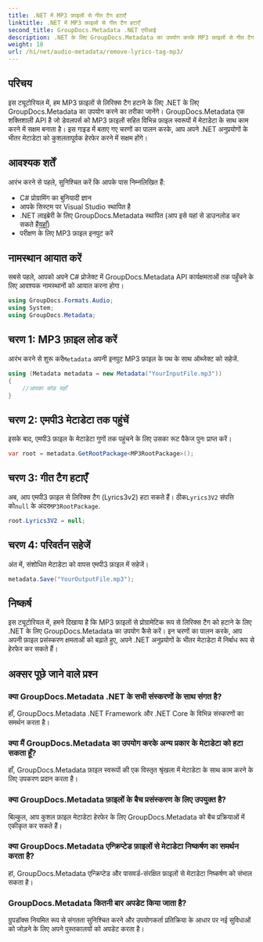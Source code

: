 ```yaml
---
title: .NET में MP3 फ़ाइलों से गीत टैग हटाएँ
linktitle: .NET में MP3 फ़ाइलों से गीत टैग हटाएँ
second_title: GroupDocs.Metadata .NET एपीआई
description: .NET के लिए GroupDocs.Metadata का उपयोग करके MP3 फ़ाइलों से गीत टैग हटाने का तरीका जानें। कुशल मेटाडेटा हेरफेर के लिए हमारे चरण-दर-चरण मार्गदर्शिका का पालन करें।
weight: 18
url: /hi/net/audio-metadata/remove-lyrics-tag-mp3/
---
```

## परिचय
इस ट्यूटोरियल में, हम MP3 फ़ाइलों से लिरिक्स टैग हटाने के लिए .NET के लिए GroupDocs.Metadata का उपयोग करने का तरीका जानेंगे। GroupDocs.Metadata एक शक्तिशाली API है जो डेवलपर्स को MP3 फ़ाइलों सहित विभिन्न फ़ाइल स्वरूपों में मेटाडेटा के साथ काम करने में सक्षम बनाता है। इस गाइड में बताए गए चरणों का पालन करके, आप अपने .NET अनुप्रयोगों के भीतर मेटाडेटा को कुशलतापूर्वक हेरफेर करने में सक्षम होंगे।
## आवश्यक शर्तें
आरंभ करने से पहले, सुनिश्चित करें कि आपके पास निम्नलिखित हैं:
- C# प्रोग्रामिंग का बुनियादी ज्ञान
- आपके सिस्टम पर Visual Studio स्थापित है
-  .NET लाइब्रेरी के लिए GroupDocs.Metadata स्थापित (आप इसे यहां से डाउनलोड कर सकते हैं[यहाँ](https://releases.groupdocs.com/metadata/net/))
- परीक्षण के लिए MP3 फ़ाइल इनपुट करें

## नामस्थान आयात करें
सबसे पहले, आपको अपने C# प्रोजेक्ट में GroupDocs.Metadata API कार्यक्षमताओं तक पहुँचने के लिए आवश्यक नामस्थानों को आयात करना होगा।
```csharp
using GroupDocs.Formats.Audio;
using System;
using GroupDocs.Metadata;
```
## चरण 1: MP3 फ़ाइल लोड करें
 आरंभ करने से शुरू करें`Metadata` अपनी इनपुट MP3 फ़ाइल के पथ के साथ ऑब्जेक्ट को सहेजें.
```csharp
using (Metadata metadata = new Metadata("YourInputFile.mp3"))
{
    //आपका कोड यहाँ
}
```
## चरण 2: एमपी3 मेटाडेटा तक पहुंचें
इसके बाद, एमपी3 फ़ाइल के मेटाडेटा गुणों तक पहुंचने के लिए उसका रूट पैकेज पुनः प्राप्त करें।
```csharp
var root = metadata.GetRootPackage<MP3RootPackage>();
```
## चरण 3: गीत टैग हटाएँ
 अब, आप एमपी3 फ़ाइल से लिरिक्स टैग (Lyrics3v2) हटा सकते हैं। ठीक`Lyrics3V2` संपत्ति को`null` के अंदर`MP3RootPackage`.
```csharp
root.Lyrics3V2 = null;
```
## चरण 4: परिवर्तन सहेजें
अंत में, संशोधित मेटाडेटा को वापस एमपी3 फ़ाइल में सहेजें।
```csharp
metadata.Save("YourOutputFile.mp3");
```

## निष्कर्ष
इस ट्यूटोरियल में, हमने दिखाया है कि MP3 फ़ाइलों से प्रोग्रामेटिक रूप से लिरिक्स टैग को हटाने के लिए .NET के लिए GroupDocs.Metadata का उपयोग कैसे करें। इन चरणों का पालन करके, आप अपनी फ़ाइल प्रसंस्करण क्षमताओं को बढ़ाते हुए, अपने .NET अनुप्रयोगों के भीतर मेटाडेटा में निर्बाध रूप से हेरफेर कर सकते हैं।

## अक्सर पूछे जाने वाले प्रश्न
### क्या GroupDocs.Metadata .NET के सभी संस्करणों के साथ संगत है?
हाँ, GroupDocs.Metadata .NET Framework और .NET Core के विभिन्न संस्करणों का समर्थन करता है।
### क्या मैं GroupDocs.Metadata का उपयोग करके अन्य प्रकार के मेटाडेटा को हटा सकता हूँ?
हाँ, GroupDocs.Metadata फ़ाइल स्वरूपों की एक विस्तृत श्रृंखला में मेटाडेटा के साथ काम करने के लिए उपकरण प्रदान करता है।
### क्या GroupDocs.Metadata फ़ाइलों के बैच प्रसंस्करण के लिए उपयुक्त है?
बिल्कुल, आप कुशल फ़ाइल मेटाडेटा हेरफेर के लिए GroupDocs.Metadata को बैच प्रक्रियाओं में एकीकृत कर सकते हैं।
### क्या GroupDocs.Metadata एन्क्रिप्टेड फ़ाइलों से मेटाडेटा निष्कर्षण का समर्थन करता है?
हां, GroupDocs.Metadata एन्क्रिप्टेड और पासवर्ड-संरक्षित फ़ाइलों से मेटाडेटा निष्कर्षण को संभाल सकता है।
### GroupDocs.Metadata कितनी बार अपडेट किया जाता है?
ग्रुपडॉक्स नियमित रूप से संगतता सुनिश्चित करने और उपयोगकर्ता प्रतिक्रिया के आधार पर नई सुविधाओं को जोड़ने के लिए अपने पुस्तकालयों को अपडेट करता है।